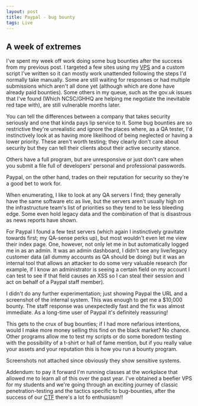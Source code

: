 ```yaml
---
layout: post
title: Paypal - bug bounty
tags: Live
---
```

## A week of extremes

I've spent my week off work doing some bug bounties after the success from my previous post. I targeted a few sites using my [VPS](http://alickgardiner.com/Onehost-cloud/) and a custom script I've written so it can mostly work unattended following the steps I'd normally take manually. Some are still waiting for responses or had multiple submissions which aren't all done yet (although which are done have already paid bounties). Some others in my queue, such as the gov.uk issues that I've found (Which NCSC/GHHQ are helping me negotiate the inevitable red tape with), are still vulnerable months later.

You can tell the differences between a company that takes security seriously and one that kinda pays lip service to it. Some bug bounties are so restrictive they're unrealistic and ignore the places where, as a QA tester, I'd instinctively look at as having more likelihood of being neglected or having a lower priority. These aren't worth testing; they clearly don't care about security but they can tell their clients about their active security stance.

Others have a full program, but are unresponsive or just don't care when you submit a file full of developers' personal and professional passwords.

Paypal, on the other hand, trades on their reputation for security so they're a good bet to work for.

When enumerating, I like to look at any QA servers I find; they generally have the same software etc as live, but the servers aren't usually high on the infrastructure team's list of priorities so they tend to be less bleeding edge. Some even hold legacy data and the combination of that is disastrous as news reports have shown.

For Paypal I found a few test servers (which again I instinctively gravitate towards first; my QA-sense perks up), but most wouldn't even let me view their index page. One, however, not only let me in but automatically logged me in as an admin. It was an admin dashboard, I didn't see any live/legacy customer data (all dummy accounts as QA should be doing) but it was an internal tool that allows an attacker to do some very valuable research (for example, if I know an administrator is seeing a certain field on my account I can test to see if that field causes an XSS so I can steal their session and act on behalf of a Paypal staff member).

I didn't do any further experimentation; just showing Paypal the URL and a screenshot of the internal system. This was enough to get me a $10,000 bounty. The staff response was unexpectedly fast and the fix was almost immediate. As a long-time user of Paypal it's definitely reassuring!

This gets to the crux of bug bounties; if I had more nefarious intentions, would I make more money selling this find on the black market? No chance. Other programs allow me to test my scripts or do some boredom testing with the possibility of a t-shirt or hall of fame mention, but if you really value your assets and your reputation this is how you run a bounty program.

Screenshots not attached since obviously they show sensitive systems.

Addendum: to pay it forward I'm running classes at the workplace that allowed me to learn all of this over the past year. I've obtained a beefier VPS for my students and we're going through an exciting journey of classic penetration-testing and the tactics specific to bug-bounties, after the success of our [CTF](http://alickgardiner.com/Owasp-CTF/) there's a lot fo enthusiasm!!
